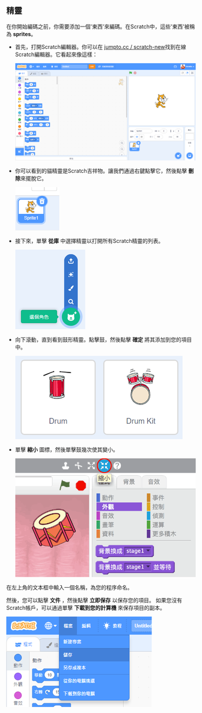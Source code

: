 ## 精靈

在你開始編碼之前，你需要添加一個'東西'來編碼。在Scratch中，這些'東西'被稱為 **sprites**。

+ 首先，打開Scratch編輯器。你可以在 <a href="http://jumpto.cc/scratch-new" target="_blank">jumpto.cc / scratch-new</a>找到在線Scratch編輯器。它看起來像這樣：
    
    ![截圖](images/band-scratch.png)

+ 你可以看到的貓精靈是Scratch吉祥物。讓我們通過右鍵點擊它，然後點擊 **刪除**來擺脫它。
    
    ![截圖](images/band-delete.png)

+ 接下來，單擊 **從庫** 中選擇精靈以打開所有Scratch精靈的列表。
    
    ![截圖](images/band-sprite-library.png)

+ 向下滾動，直到看到鼓形精靈。點擊鼓，然後點擊 **確定** 將其添加到您的項目中。
    
    ![截圖](images/band-sprite-drum.png)

+ 單擊 **縮小** 圖標，然後單擊鼓幾次使其變小。
    
    ![截圖](images/band-shrink.png)

在左上角的文本框中輸入一個名稱，為您的程序命名。

然後，您可以點擊 **文件** ，然後點擊 **立即保存** 以保存您的項目。 如果您沒有Scratch帳戶，可以通過單擊 **下載到您的計算機** 來保存項目的副本。

![截圖](images/band-save.png)